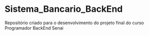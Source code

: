 # Sistema_Bancario_BackEnd
Repositório criado para o desenvolvimento do projeto final do curso Programador BackEnd Senai
